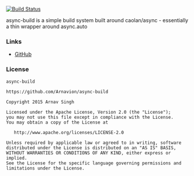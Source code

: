 [![Build Status](https://travis-ci.org/Arnavion/async-build.png?branch=master)](https://travis-ci.org/Arnavion/async-build)

async-build is a simple build system built around caolan/async - essentially a thin wrapper around async.auto


### Links

* [GitHub](https://github.com/Arnavion/async-build/)


### License

```
async-build

https://github.com/Arnavion/async-build

Copyright 2015 Arnav Singh

Licensed under the Apache License, Version 2.0 (the "License");
you may not use this file except in compliance with the License.
You may obtain a copy of the License at

   http://www.apache.org/licenses/LICENSE-2.0

Unless required by applicable law or agreed to in writing, software
distributed under the License is distributed on an "AS IS" BASIS,
WITHOUT WARRANTIES OR CONDITIONS OF ANY KIND, either express or implied.
See the License for the specific language governing permissions and
limitations under the License.
```
